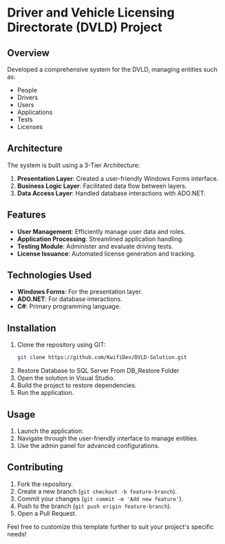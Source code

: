# Driver and Vehicle Licensing Directorate (DVLD) Project

## Overview
Developed a comprehensive system for the DVLD, managing entities such as:
- People
- Drivers
- Users
- Applications
- Tests
- Licenses

## Architecture
The system is built using a 3-Tier Architecture:
1. **Presentation Layer**: Created a user-friendly Windows Forms interface.
2. **Business Logic Layer**: Facilitated data flow between layers.
3. **Data Access Layer**: Handled database interactions with ADO.NET.

## Features
- **User Management**: Efficiently manage user data and roles.
- **Application Processing**: Streamlined application handling.
- **Testing Module**: Administer and evaluate driving tests.
- **License Issuance**: Automated license generation and tracking.

## Technologies Used
- **Windows Forms**: For the presentation layer.
- **ADO.NET**: For database interactions.
- **C#**: Primary programming language.

## Installation
1. Clone the repository using GIT:
    ```bash
    git clone https://github.com/KwifiDev/DVLD-Solution.git
    ```
2. Restore Database to SQL Server From DB_Restore Folder
3. Open the solution in Visual Studio.
4. Build the project to restore dependencies.
5. Run the application.

## Usage
1. Launch the application.
2. Navigate through the user-friendly interface to manage entities.
3. Use the admin panel for advanced configurations.

## Contributing
1. Fork the repository.
2. Create a new branch (`git checkout -b feature-branch`).
3. Commit your changes (`git commit -m 'Add new feature'`).
4. Push to the branch (`git push origin feature-branch`).
5. Open a Pull Request.

Feel free to customize this template further to suit your project's specific needs!
